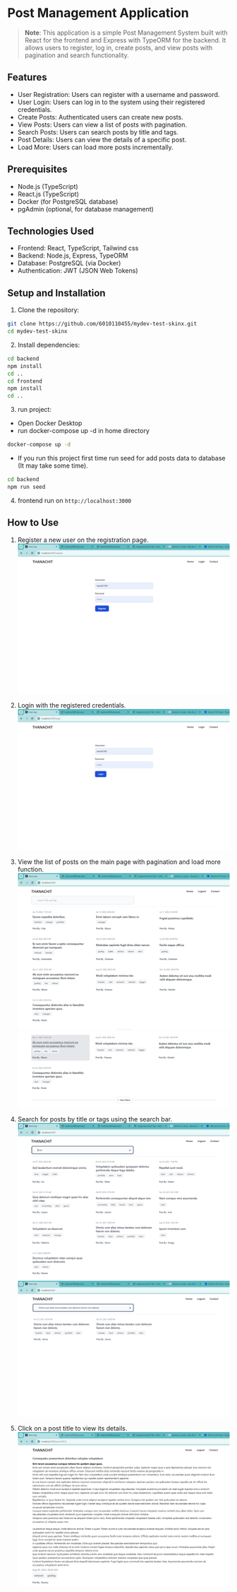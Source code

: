 # Post Management Application

> **Note**: This application is a simple Post Management System built with React for the frontend and Express with TypeORM for the backend. It allows users to register, log in, create posts, and view posts with pagination and search functionality.

## Features

- User Registration: Users can register with a username and password.
- User Login: Users can log in to the system using their registered credentials.
- Create Posts: Authenticated users can create new posts.
- View Posts: Users can view a list of posts with pagination.
- Search Posts: Users can search posts by title and tags.
- Post Details: Users can view the details of a specific post.
- Load More: Users can load more posts incrementally.

## Prerequisites

- Node.js (TypeScript)
- React.js (TypeScript)
- Docker (for PostgreSQL database)
- pgAdmin (optional, for database management)

## Technologies Used

- Frontend: React, TypeScript, Tailwind css
- Backend: Node.js, Express, TypeORM
- Database: PostgreSQL (via Docker)
- Authentication: JWT (JSON Web Tokens)

## Setup and Installation

1. Clone the repository:

```bash
git clone https://github.com/6010110455/mydev-test-skinx.git
cd mydev-test-skinx
```

2. Install dependencies:

```bash
cd backend
npm install
cd ..
cd frontend
npm install
cd ..
```

3. run project:

- Open Docker Desktop
- run docker-compose up -d in home directory

```bash
docker-compose up -d
```

- If you run this project first time run seed for add posts data to database (It may take some time).

```bash
cd backend
npm run seed
```

4. frontend run on `http://localhost:3000`

## How to Use

1. Register a new user on the registration page.
   ![Register Screenshot](screenshot1.png)

2. Login with the registered credentials.
   ![Login Screenshot](screenshot2.png)

3. View the list of posts on the main page with pagination and load more function.
   ![View Screenshot](screenshot3.png)
   ![View Screenshot](screenshot7.png)

4. Search for posts by title or tags using the search bar.
   ![Search Screenshot](screenshot4.png)
   ![Search Screenshot](screenshot5.png)

5. Click on a post title to view its details.
   ![Detail Screenshot](screenshot6.png)
